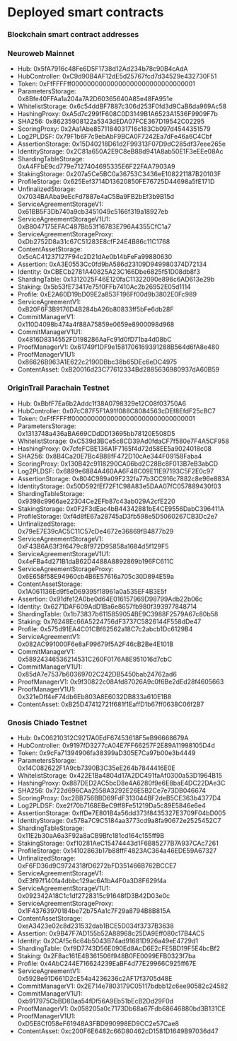 # Deployed smart contracts

### Blockchain smart contract addresses

### **Neuroweb Mainnet**

* Hub: 0x5fA7916c48Fe6D5F1738d12Ad234b78c90B4cAdA
* HubController: 0xC9d90B4AF12dE5d25767fcd7d34529e432730F51
* Token: 0xFfFFFFff00000000000000000000000000000001
* ParametersStorage: 0x8Bfe40FFAa1a204a7A2D60365640A85e48FA951e
* WhitelistStorage: 0x6c54ddBF7887c306d253F0fd3d9CaB6da969Ac58
* HashingProxy: 0xA5d7c299fF608C0D3149B1A6523A1536F9909F7b
* SHA256: 0x86235908122a5343dEDA07FCE367D19542C02295
* ScoringProxy: 0x2Aa1Abe8571184031716c183Cb097d4544351579
* Log2PLDSF: 0x79F1b6F7c9ebAbF9BCA0F7242Ea7dFe46a6C4Cbf
* AssertionStorage: 0x15D40218D61d2F99313F07D9dC285df37eee265e
* IdentityStorage: 0x2C81a650A2E9C8eB88d941A8ab50E1F3eEEe08Ac
* ShardingTableStorage: 0xA4FFbE9cd779e7127404695335E6F22FAA7903A9
* StakingStorage: 0x207a5Ce5BC0a36753C3436eE108221187B20103F
* ProfileStorage: 0x625Eef3714D13620850FE76725D44698a5fE171D
* UnfinalizedStorage: 0x7034BAAba9eEcFd7887e4aC5Ba9FB2bEf3b9B15d
* ServiceAgreementStorageV1: 0x61BB5F3Db740a9cb3451049c5166f319a18927eb
* ServiceAgreementStorageV1U1: 0xB8047175EFAC487Bb53f16783E796A4355CfC1a7
* ServiceAgreementStorageProxy: 0xDb2752D8a31c67C51283E8cfF24E4B86c11C1768
* ContentAssetStorage: 0x5cAC41237127F94c2D21dAe0b14bFeFa99880630
* Assertion: 0xA3E0553Cc0fd9bA586d23109D949980374D72134
* Identity: 0xCBECb2781A40825A23C166Dbe6825f51D08db8f3
* ShardingTable: 0x1312025F46E120faC11322090e896c6AD613e29b
* Staking: 0x5b53fE73417e75f0FFb7410Ac2b26952E05d1114
* Profile: 0xE2A60D19bD09E2a853F196Ff00d9b3802E0Fc989
* ServiceAgreementV1: 0xB20F6F3B9176D4B284bA26b80833ff5bFe6db28F
* CommitManagerV1: 0x110D4098b474a4f88A75859e0659e8900098d968
* CommitManagerV1U1: 0x4816D8314552FD198286AaFc91d0fD71ba4d08bC
* ProofManagerV1: 0x61749f1DF9e1581706169391288B564d6fA8e480
* ProofManagerV1U1: 0x86626B963A1E622c2190DBbc38b65DEc6eDC4975
* ContentAsset: 0xB20016d23C77612334Bd2885636980937dA60B59

### **OriginTrail Parachain Testnet**

* Hub: 0xBbfF7Ea6b2Addc1f38A0798329e12C08f03750A6
* HubController: 0x07cC87F5F1A91f088C8084563cDEf8EfdF25cBC7
* Token: 0xFfFFFFff00000000000000000000000000000001
* ParametersStorage: 0x1313748a436aBA669CDdDD13695bb78120E508D5
* WhitelistStorage: 0xC539d3BCe5c8CD39Ad0fdaCF7f580e7F4A5CF958
* HashingProxy: 0x7cfeFCBE136A1F7165f4d72d58EE5a9024018c08
* SHA256: 0x8B4Ca20E7Bc4B88fF472D10cAe344F09158Faba4
* ScoringProxy: 0x130B42c9118290CA06bd2C28Bc8F013B7eB3abCD
* Log2PLDSF: 0x6899e6884A460AA6F48C09E11E97193C5F2E0c97
* AssertionStorage: 0x804C989a09F232fa77b3CC916c7882c8e96e883A
* IdentityStorage: 0x50D592fEf72F1C98A83e5DAA07fC057889430f03
* ShardingTableStorage: 0x9398c9966ae22304Ce2EFb87c43ab029A2cfE220
* StakingStorage: 0x0F2F3dEac4bB44342881bE4CE9556DabC396411A
* ProfileStorage: 0xf4d8fE67a28745aD3fb598e5D5060267CB3Dc2e7
* UnfinalizedStorage: 0x79eE7E39cAC5C11C57cDe4672e36869fB4877b29
* ServiceAgreementStorageV1: 0xF43B6A63f3f6479c8f972D95858a1684d5f129F5
* ServiceAgreementStorageV1U1: 0x4eFBa4d271B1daB62D4488A8892869b196FC611C
* ServiceAgreementStorageProxy: 0x6E658f58E94960cb4B6E57616a705c30D894E59a
* ContentAssetStorage: 0x1A061136Ed9f5eD69395f18961a0a535EF4B3E5f
* Assertion: 0x91dfe12A0be0d64E016157969D98799Adb22b06c
* Identity: 0x6271DAF609AdD1Ba6e8657fb980f393977848714
* ShardingTable: 0x1b73837b6115859054BE9C3988F2579A67c80b58
* Staking: 0x76248Ec66A5224756dF3737C5826144F558dDe47
* Profile: 0x575d91EA4C01CBf62562a18C7c2abcb1Dc6129B4
* ServiceAgreementV1: 0x082AC991000F6e8aF99679f5A2F46cB2Be4E101B
* CommitManagerV1: 0x58924346536214531C260F0176A8E951016d7cbC
* CommitManagerV1U1: 0x85dA7e7537b60369702C242DB5450bab24762ad6
* ProofManagerV1: 0x9f30822c08Afd87026A9c0f6Be2dEd28f4605663
* ProofManagerV1U1: 0x321eDff4eF74db6Eb803A8E6032DB833a610E1B8
* ContentAsset: 0xB25D47412721f681f1EaffD1b67ff0638C06f2B7

### Gnosis Chiado Testnet

* Hub: 0xC06210312C9217A0EdF67453618F5eB96668679A
* HubController: 0x9197fD3277cA04E7FF66257F2E89A11998105D4d
* Token: 0x9cFa71394906fa38399aD305E7Ca97b00e3b4449
* ParametersStorage: 0x14C082622F1A9cb7390B3C35eE264b7844416E0E
* WhitelistStorage: 0x422E1Ba4804d17A2DC491faAf0300a53D1964B15
* HashingProxy: 0x887DED2AC5bcD8e4A6280f9e6E8baE4DC22DAe3C
* SHA256: 0x722d696CAa2558A3292E26E5B2Ce7e73DB046674
* ScoringProxy: 0xc2BB756BBD69FdF313044BF2deB5CE363b4377D4
* Log2PLDSF: 0xe2f70b7168EBeC9ff8Fe51219Da5c89E5846e6e4
* AssertionStorage: 0xffDe7E801B4a56dd373f8435327E3709F04bD005
* IdentityStorage: 0x578a7C9C5184aa3773cd9a8fa90672e2525452C7
* ShardingTableStorage: 0x11E2b30aA6a3F92a8aCB9Bfc181cd164c155ff9B
* StakingStorage: 0xf10281AeC15474443d1F6B85277B7A937CAc7261
* ProfileStorage: 0x14102863b17b88ffF4823AC364a46EDE59A67327
* UnfinalizedStorage: 0xF6FD36d9C9724318fD6272bFD351466B762BCCE7
* ServiceAgreementStorageV1: 0xE3f97f140fa4dbbc129ac6A1bA4F0a3D8F629f4a
* ServiceAgreementStorageV1U1: 0x092342A18C1c1df2728315c91648fD3B42D03e0c
* ServiceAgreementStorageProxy: 0x1F43763970184be72b75Aa1c7F29a8794B8B815A
* ContentAssetStorage: 0xeA3423e02c8d231532dab1BCE5D034f3737B3638
* Assertion: 0x9B47F7AD155b52A88968c25DA9Eff080c17B4AC5
* Identity: 0x2CAf5c6c64b5043B74ad91681D926a49eE4729d1
* ShardingTable: 0xf9D7743D56E090Ed8AcD6E2cFE5BD19F5E4bcBf2
* Staking: 0x2F8ac161E4B361506f948B0FE0099EFB0323f7ba
* Profile: 0x4AbC244E716624239EaBF4d77E29966C925ff67E
* ServiceAgreementV1: 0x5928e91D661D2cE54a4236236c2AF17f3705d48E
* CommitManagerV1: 0x2E714e7803179C05117bdbb12c6ee90582c24582
* CommitManagerV1U1: 0xb917975CbBD80aa54fDf56A9Eb51bEcB2Dd29F0d
* ProofManagerV1: 0x058205a0c7173Db68a67Fdb68646880bd3B131CE
* ProofManagerV1U1: 0xD5E8Cf058eF61948A3FBD990998ED9CC2e57Cae8
* ContentAsset: 0xc200F6E6482c66D80462cD1581D1649B97036d47

